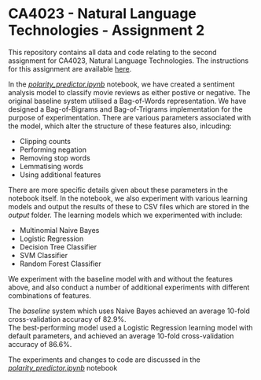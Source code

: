 # CA4023 - Natural Language Technologies - Assignment 2

This repository contains all data and code relating to the second assignment for CA4023, Natural Language Technologies. The instructions for this assignment are available [here](CA4023_Assignment2.pdf).

In the [*polarity_predictor.ipynb*](polarity_predictor.ipynb) notebook, we have created a sentiment analysis model to classify movie reviews as either postive or negative. The original baseline system utilised a Bag-of-Words representation. We have designed a Bag-of-Bigrams and Bag-of-Trigrams implementation for the purpose of experimentation. There are various parameters associated with the model, which alter the structure of these features also, inlcuding:

* Clipping counts
* Performing negation
* Removing stop words
* Lemmatising words
* Using additional features

There are more specific details given about these parameters in the notebook itself. In the notebook, we also experiment with various learning models and output the results of these to CSV files which are stored in the *output* folder. The learning models which we experimented with include:

* Multinomial Naive Bayes
* Logistic Regression
* Decision Tree Classifier
* SVM Classifier
* Random Forest Classifier

We experiment with the baseline model with and without the features above, and also conduct a number of additional experiments with different combinations of features.

The *baseline* system which uses Naive Bayes achieved an average 10-fold cross-validation accuracy of 82.9%.  
The best-performing model used a Logistic Regression learning model with default parameters, and achieved an average 10-fold cross-validation accuracy of 86.6%.  

The experiments and changes to code are discussed in the [*polarity_predictor.ipynb*](polarity_predictor.ipynb) notebook